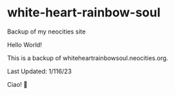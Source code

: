 # white-heart-rainbow-soul
Backup of my neocities site

Hello World! 

This is a backup of whiteheartrainbowsoul.neocities.org. 

Last Updated: 1/116/23

Ciao! 👋
